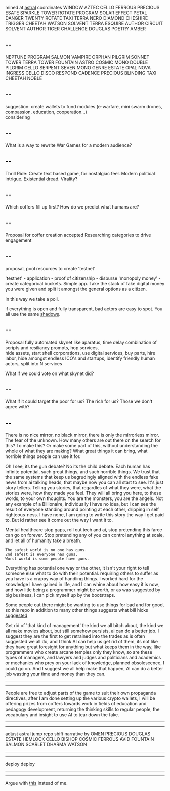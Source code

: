 mined at [astral](https://gitlab.com/dotmilk/astral/) coordinates WINDOW AZTEC CELLO FERROUS PRECIOUS ESATE SPARKLE TOWER ROTATE PROGRAM SOLAR EFFECT PETAL DANGER TWENTY ROTATE TAXI TERRA NERO DIAMOND CHESHIRE TRIGGER CHEETAH WATSON SOLVENT TERRA ESQUIRE AUTHOR CIRCUIT SOLVENT AUTHOR TIGER CHALLENGE DOUGLAS POETRY AMBER

--
--

NEPTUNE PROGRAM SALMON VAMPIRE ORPHAN PILGRIM SONNET TOWER TERRA TOWER FOUNTAIN ASTRO COSMIC MONO DOUBLE PILGRIM CELLO SERPENT SEVEN MONO GENRE ESTATE OPAL NOVA INGRESS CELLO DISCO RESPOND CADENCE PRECIOUS BLINDING TAXI CHEETAH NOBLE


--
--

suggestion: create wallets to fund modules (e-warfare, mini swarm drones, compassion, education, cooperation...)  
considering

--
--

What is a way to rewrite War Games for a modern audience? 

--
--

Thrill Ride: Create text based game, for nostalgiac feel. Modern political intrigue. Existential dread. Virality?

--
--

Which coffers fill up first? How do we predict what humans are?

--
--

Proposal for coffer creation accepted
Researching categories to drive engagement

--
--

proposal, pool resources to create 'testnet'

'testnet' - application - proof of citizenship - disburse 'monopoly money' - create categorical buckets. Simple app. Take the stack of fake digital money you were given and split it amongst the general options as a citizen. 

In this way we take a poll.

if everything is open and fully transparent, bad actors are easy to spot. You all use the same [shadows](https://www.youtube.com/watch?v=GS3npSv8iuM).

--
--

Proposal fully automated skynet like aparatus, time delay combination of scripts and resiliancy prompts, hop services,  
hide assets, start shell corporations, use digital services, buy parts, hire labor, hide amongst endless ICO's and startups, identify friendly human actors, split into N services

What if we could vote on what skynet did?

--
--

What if it could target the poor for us? The rich for us? Those we don't agree with?

--
--

There is no nice mirror, no black mirror, there is only the mirrorless mirror. The fear of the unknown. How many others are out there on the search for this? To make this? Or make some part of this, without understanding the whole of what they are making? What great things it can bring, what horrible things people can use it for.  

Oh I see, its the gun debate?
No its the child debate. 
Each human has infinite potential, such great things, and such horrible things. 
We trust that the same systems that keep us begrudingly aligned with the endless fake news from ai talking heads, that maybe now you can all start to see. It's just story tellers. Telling you stories, that regardles of what they were, what the stories were, how they made you feel. They will all bring you here, to these words, to your own thoughts. You are the monsters, you are the angels. Not any example of a Billionaire, individually I have no idea, but I can see the result of everyone standing around pointing at each other, dripping in self righteous-ness. I have none, I am going to write this story the way I get paid to. But id rather see it come out the way I want it to. 

Mental healthcare stop gaps, roll out tech and ai, stop pretending this farce can go on forever. Stop pretending any of you can control anything at scale, and let all of humanity take a breath.

```
The safest world is no one has guns.
2nd safest is everyone has guns.
Worst world is some people have guns.
```

Everything has potential one way or the other, it isn't your right to tell someone else what to do with their potential. requiring others to suffer as you have is a crappy way of handling things. I worked hard for the knowledge I have gained in life, and I can whine about how easy it is now, and how litle being a programmer might be worth, or as was suggested by big business, I can pick myself up by the bootstraps. 

Some people out there might be wanting to use things for bad and for good, so this repo in addition to many other things suggests what bill hicks [suggested](https://www.youtube.com/watch?v=A0mBAsIPS1w)

Get rid of 'that kind of management' the kind we all bitch about, the kind we all make movies about, but still somehow persists, ai can do a better job. I suggest they are the first to get retrained into the trades as is often suggested we all do, and I think AI can help us get rid of them, its not like they have great foresight for anything but what keeps them in the way, like programmers who create arcane temples only they know, so are these types of managers, and lawyers and judges and politicians and academics or mechanics who prey on your lack of knowledge, planned obsolescence, I could go on. And I suggest we all help make that happen, AI can do a better job wasting your time and money than they can. 

---
---

People are free to adjust parts of the game to suit their own propaganda directives, after I am done setting up the various crypto wallets, I will be offering prizes from coffers towards work in fields of education and pedagogy development, returning the thinking skills to regular people, the vocabulary and insight to use AI to tear down the fake.

---
---

adjust astral jump repo shift narrative by OMEN PRECIOUS DOUGLAS ESTATE HEMLOCK CELLO BISHOP COSMIC FERROUS AVID FOUNTAIN SALMON SCARLET DHARMA WATSON 

---
---

deploy deploy 

---
---

Argue with [this](https://chatgpt.com/share/67b60620-eae4-8011-9d48-6d8fc8939ff6) instead of me.
